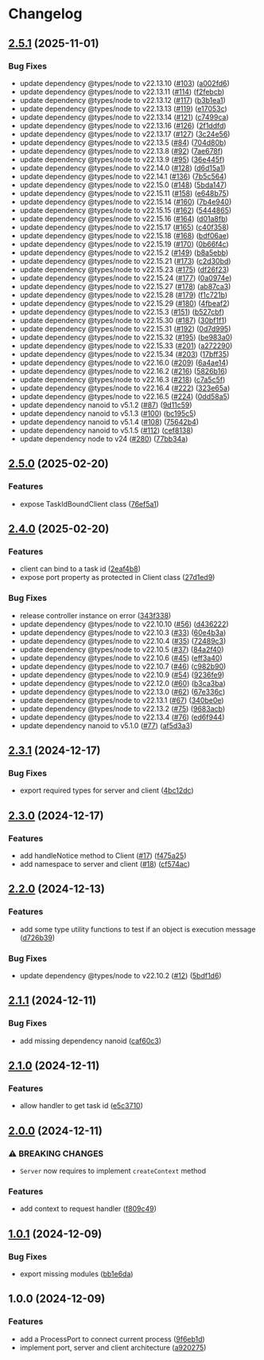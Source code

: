 # Changelog

## [2.5.1](https://github.com/otakustay/ipc/compare/v2.5.0...v2.5.1) (2025-11-01)


### Bug Fixes

* update dependency @types/node to v22.13.10 ([#103](https://github.com/otakustay/ipc/issues/103)) ([a002fd6](https://github.com/otakustay/ipc/commit/a002fd698d0ccf02511cfe67bf5cddfa8a0618e6))
* update dependency @types/node to v22.13.11 ([#114](https://github.com/otakustay/ipc/issues/114)) ([f2febcb](https://github.com/otakustay/ipc/commit/f2febcb9e4e529fba5a31cf35be0f8e89a20e1c8))
* update dependency @types/node to v22.13.12 ([#117](https://github.com/otakustay/ipc/issues/117)) ([b3b1ea1](https://github.com/otakustay/ipc/commit/b3b1ea1418bbfaa787b2c4d84ee44ae05753e74f))
* update dependency @types/node to v22.13.13 ([#119](https://github.com/otakustay/ipc/issues/119)) ([e17053c](https://github.com/otakustay/ipc/commit/e17053c8e550e31278261d8f4665dae525ce8311))
* update dependency @types/node to v22.13.14 ([#121](https://github.com/otakustay/ipc/issues/121)) ([c7499ca](https://github.com/otakustay/ipc/commit/c7499ca7d66f8ca0f5bb9f631a714895720c6fe4))
* update dependency @types/node to v22.13.16 ([#126](https://github.com/otakustay/ipc/issues/126)) ([2f1ddfd](https://github.com/otakustay/ipc/commit/2f1ddfddd2cd4e309dd69dadb06becf9866e0181))
* update dependency @types/node to v22.13.17 ([#127](https://github.com/otakustay/ipc/issues/127)) ([3c24e56](https://github.com/otakustay/ipc/commit/3c24e5663205d49d6b6f0a32fce7bb93b97ddd86))
* update dependency @types/node to v22.13.5 ([#84](https://github.com/otakustay/ipc/issues/84)) ([704d80b](https://github.com/otakustay/ipc/commit/704d80b6a200825a54b761c0900b2f639fe1b9ac))
* update dependency @types/node to v22.13.8 ([#92](https://github.com/otakustay/ipc/issues/92)) ([7ae678f](https://github.com/otakustay/ipc/commit/7ae678ff3f3bbbe1e20e44dfd93dbc1a86fac497))
* update dependency @types/node to v22.13.9 ([#95](https://github.com/otakustay/ipc/issues/95)) ([36e445f](https://github.com/otakustay/ipc/commit/36e445f02e70dcdb05f850bfd9db17a7112e95a9))
* update dependency @types/node to v22.14.0 ([#128](https://github.com/otakustay/ipc/issues/128)) ([d6d15a1](https://github.com/otakustay/ipc/commit/d6d15a1c389b8a741738f1b9f43e8f88fdcc937a))
* update dependency @types/node to v22.14.1 ([#136](https://github.com/otakustay/ipc/issues/136)) ([7b5c564](https://github.com/otakustay/ipc/commit/7b5c564ff0ccbbcd1f6b6059bd5889dd2edf8549))
* update dependency @types/node to v22.15.0 ([#148](https://github.com/otakustay/ipc/issues/148)) ([5bda147](https://github.com/otakustay/ipc/commit/5bda147120ccadefa7dc61101f5303b8f21a7162))
* update dependency @types/node to v22.15.11 ([#158](https://github.com/otakustay/ipc/issues/158)) ([e648b75](https://github.com/otakustay/ipc/commit/e648b751112ba6b29bf84a3aa8419c9150347b77))
* update dependency @types/node to v22.15.14 ([#160](https://github.com/otakustay/ipc/issues/160)) ([7b4e940](https://github.com/otakustay/ipc/commit/7b4e940a6d92da2e0a8d4b117555193c6dfe3884))
* update dependency @types/node to v22.15.15 ([#162](https://github.com/otakustay/ipc/issues/162)) ([5444865](https://github.com/otakustay/ipc/commit/5444865cead3abf1ade071c489a64f9b907e78bb))
* update dependency @types/node to v22.15.16 ([#164](https://github.com/otakustay/ipc/issues/164)) ([d01a8fb](https://github.com/otakustay/ipc/commit/d01a8fbd9080b7f504842c65075d2fa43a81eff3))
* update dependency @types/node to v22.15.17 ([#165](https://github.com/otakustay/ipc/issues/165)) ([c40f358](https://github.com/otakustay/ipc/commit/c40f358331fed51a87400256256387e76f53695c))
* update dependency @types/node to v22.15.18 ([#168](https://github.com/otakustay/ipc/issues/168)) ([bdf06ae](https://github.com/otakustay/ipc/commit/bdf06aec2204359aa59653f0009ccd044694c630))
* update dependency @types/node to v22.15.19 ([#170](https://github.com/otakustay/ipc/issues/170)) ([0b66f4c](https://github.com/otakustay/ipc/commit/0b66f4c4eea14c1f28b3abed16f8cf0f5a53095b))
* update dependency @types/node to v22.15.2 ([#149](https://github.com/otakustay/ipc/issues/149)) ([b8a5ebb](https://github.com/otakustay/ipc/commit/b8a5ebb360b4afcd4534b2c20aa1b93c0c70935a))
* update dependency @types/node to v22.15.21 ([#173](https://github.com/otakustay/ipc/issues/173)) ([c2d30bd](https://github.com/otakustay/ipc/commit/c2d30bd06c9864bb2ba09860b90bc91d60e0e3b4))
* update dependency @types/node to v22.15.23 ([#175](https://github.com/otakustay/ipc/issues/175)) ([df26f23](https://github.com/otakustay/ipc/commit/df26f23fa1f21e00d931df5badc43058df8dd367))
* update dependency @types/node to v22.15.24 ([#177](https://github.com/otakustay/ipc/issues/177)) ([0a0974e](https://github.com/otakustay/ipc/commit/0a0974ec81a2c45ff5bd45b08a41fc4fa5a3770e))
* update dependency @types/node to v22.15.27 ([#178](https://github.com/otakustay/ipc/issues/178)) ([ab87ca3](https://github.com/otakustay/ipc/commit/ab87ca33afb798dd56e63bc74716ee7f5b4a9e6b))
* update dependency @types/node to v22.15.28 ([#179](https://github.com/otakustay/ipc/issues/179)) ([f1c721b](https://github.com/otakustay/ipc/commit/f1c721b3daf5524c9341a54843061ec88c7d45f2))
* update dependency @types/node to v22.15.29 ([#180](https://github.com/otakustay/ipc/issues/180)) ([4fbeaf2](https://github.com/otakustay/ipc/commit/4fbeaf205fd4464dc4841ff1e903ab61f5a6efdb))
* update dependency @types/node to v22.15.3 ([#151](https://github.com/otakustay/ipc/issues/151)) ([b527cbf](https://github.com/otakustay/ipc/commit/b527cbfe471849da9ed266b141df8f22c4e4c8ea))
* update dependency @types/node to v22.15.30 ([#187](https://github.com/otakustay/ipc/issues/187)) ([30bf1f1](https://github.com/otakustay/ipc/commit/30bf1f1203b8f53407c369cb156a48cc5df8c976))
* update dependency @types/node to v22.15.31 ([#192](https://github.com/otakustay/ipc/issues/192)) ([0d7d995](https://github.com/otakustay/ipc/commit/0d7d9952a60e9e5dd0f31b785f3d9b35c10d66e0))
* update dependency @types/node to v22.15.32 ([#195](https://github.com/otakustay/ipc/issues/195)) ([be983a0](https://github.com/otakustay/ipc/commit/be983a069c0a9bddf08bd64b4c5b333e1f607a8a))
* update dependency @types/node to v22.15.33 ([#201](https://github.com/otakustay/ipc/issues/201)) ([a272290](https://github.com/otakustay/ipc/commit/a27229082c55fff0e4e3a581bbc624312ad24f9b))
* update dependency @types/node to v22.15.34 ([#203](https://github.com/otakustay/ipc/issues/203)) ([17bff35](https://github.com/otakustay/ipc/commit/17bff3556c98863ec839dbbc8f8fbfa1bace898c))
* update dependency @types/node to v22.16.0 ([#209](https://github.com/otakustay/ipc/issues/209)) ([6a4ae14](https://github.com/otakustay/ipc/commit/6a4ae144d318d886b34c8fcad994354eb80bfad8))
* update dependency @types/node to v22.16.2 ([#216](https://github.com/otakustay/ipc/issues/216)) ([5826b16](https://github.com/otakustay/ipc/commit/5826b161c05831afe3a67152d69ee78d6ac8600a))
* update dependency @types/node to v22.16.3 ([#218](https://github.com/otakustay/ipc/issues/218)) ([c7a5c5f](https://github.com/otakustay/ipc/commit/c7a5c5f3ad42b323e85a7a190ca37c7ad13c3de1))
* update dependency @types/node to v22.16.4 ([#222](https://github.com/otakustay/ipc/issues/222)) ([323e65a](https://github.com/otakustay/ipc/commit/323e65a9f2937b910040ac6e362236f7ee5df7e1))
* update dependency @types/node to v22.16.5 ([#224](https://github.com/otakustay/ipc/issues/224)) ([0dd58a5](https://github.com/otakustay/ipc/commit/0dd58a5ec3b3fc224ca8dd539b8922d75336a4fd))
* update dependency nanoid to v5.1.2 ([#87](https://github.com/otakustay/ipc/issues/87)) ([9d11c59](https://github.com/otakustay/ipc/commit/9d11c59dce9741ac75b09b6118eea826bac46ef4))
* update dependency nanoid to v5.1.3 ([#100](https://github.com/otakustay/ipc/issues/100)) ([bc195c5](https://github.com/otakustay/ipc/commit/bc195c5291d59c4e3cdb8f9c77ebeb2809c5377d))
* update dependency nanoid to v5.1.4 ([#108](https://github.com/otakustay/ipc/issues/108)) ([75642b4](https://github.com/otakustay/ipc/commit/75642b47f82142d4d4635159d358bdef9b6e11b1))
* update dependency nanoid to v5.1.5 ([#112](https://github.com/otakustay/ipc/issues/112)) ([cef8138](https://github.com/otakustay/ipc/commit/cef813846d5af9b72e23f2de27885de59b04e561))
* update dependency node to v24 ([#280](https://github.com/otakustay/ipc/issues/280)) ([77bb34a](https://github.com/otakustay/ipc/commit/77bb34ae034243a895a5c8b8b2444e3546fc6a25))

## [2.5.0](https://github.com/otakustay/ipc/compare/v2.4.0...v2.5.0) (2025-02-20)


### Features

* expose TaskIdBoundClient class ([76ef5a1](https://github.com/otakustay/ipc/commit/76ef5a19b6c85ab9941a45ac33540235a90c48eb))

## [2.4.0](https://github.com/otakustay/ipc/compare/v2.3.1...v2.4.0) (2025-02-20)


### Features

* client can bind to a task id ([2eaf4b8](https://github.com/otakustay/ipc/commit/2eaf4b8ee5b62d78445287ad49c8a75f0fed1eb0))
* expose port property as protected in Client class ([27d1ed9](https://github.com/otakustay/ipc/commit/27d1ed950705e3b477a90c8b8dc4dc12afe389e3))


### Bug Fixes

* release controller instance on error ([343f338](https://github.com/otakustay/ipc/commit/343f338db430dae5584aecb1ffead06d11e056d1))
* update dependency @types/node to v22.10.10 ([#56](https://github.com/otakustay/ipc/issues/56)) ([d436222](https://github.com/otakustay/ipc/commit/d436222dca04a0c01fbed9acb7d3604af14ad901))
* update dependency @types/node to v22.10.3 ([#33](https://github.com/otakustay/ipc/issues/33)) ([60e4b3a](https://github.com/otakustay/ipc/commit/60e4b3aa52b32be84b5794a711cb33af995f0817))
* update dependency @types/node to v22.10.4 ([#35](https://github.com/otakustay/ipc/issues/35)) ([72489c3](https://github.com/otakustay/ipc/commit/72489c34506a5eb0768b420b75962fa0827c0a61))
* update dependency @types/node to v22.10.5 ([#37](https://github.com/otakustay/ipc/issues/37)) ([84a2f40](https://github.com/otakustay/ipc/commit/84a2f408d3ac7a97636cf641a51b9f78c6fb35bd))
* update dependency @types/node to v22.10.6 ([#45](https://github.com/otakustay/ipc/issues/45)) ([eff3a40](https://github.com/otakustay/ipc/commit/eff3a40911d11b0dd4997626cfb4b60728d68188))
* update dependency @types/node to v22.10.7 ([#46](https://github.com/otakustay/ipc/issues/46)) ([c982b90](https://github.com/otakustay/ipc/commit/c982b90b7abce579bfc5a9f0c0060bb00f5aff2f))
* update dependency @types/node to v22.10.9 ([#54](https://github.com/otakustay/ipc/issues/54)) ([9236fe9](https://github.com/otakustay/ipc/commit/9236fe9357366283e4d31c59bcec517cd6971da5))
* update dependency @types/node to v22.12.0 ([#60](https://github.com/otakustay/ipc/issues/60)) ([b3ca3ba](https://github.com/otakustay/ipc/commit/b3ca3bac2feb755b519dd5c2984eabb687958709))
* update dependency @types/node to v22.13.0 ([#62](https://github.com/otakustay/ipc/issues/62)) ([67e336c](https://github.com/otakustay/ipc/commit/67e336c212ae954690da5d9e54f6fe137d3da1d3))
* update dependency @types/node to v22.13.1 ([#67](https://github.com/otakustay/ipc/issues/67)) ([340be0e](https://github.com/otakustay/ipc/commit/340be0e978fa51cba6ab2fbb5d850fced914405e))
* update dependency @types/node to v22.13.2 ([#75](https://github.com/otakustay/ipc/issues/75)) ([9683acb](https://github.com/otakustay/ipc/commit/9683acb29ddc070116af9b1a8ccfb9a41bed3b70))
* update dependency @types/node to v22.13.4 ([#76](https://github.com/otakustay/ipc/issues/76)) ([ed6f944](https://github.com/otakustay/ipc/commit/ed6f94438a0a42a058dc402802f009ef050f4b74))
* update dependency nanoid to v5.1.0 ([#77](https://github.com/otakustay/ipc/issues/77)) ([af5d3a3](https://github.com/otakustay/ipc/commit/af5d3a376906aa4df060deedf6fc73d1d1f27aaf))

## [2.3.1](https://github.com/otakustay/ipc/compare/v2.3.0...v2.3.1) (2024-12-17)


### Bug Fixes

* export required types for server and client ([4bc12dc](https://github.com/otakustay/ipc/commit/4bc12dc92825585477b4f9d0868adae45639be3e))

## [2.3.0](https://github.com/otakustay/ipc/compare/v2.2.0...v2.3.0) (2024-12-17)


### Features

* add handleNotice method to Client ([#17](https://github.com/otakustay/ipc/issues/17)) ([f475a25](https://github.com/otakustay/ipc/commit/f475a250cd01ea13bd5a4f5d9f6321d6284d3701))
* add namespace to server and client ([#18](https://github.com/otakustay/ipc/issues/18)) ([cf574ac](https://github.com/otakustay/ipc/commit/cf574ac18a27ca6c2c70362ee350fe727c698f8b))

## [2.2.0](https://github.com/otakustay/ipc/compare/v2.1.1...v2.2.0) (2024-12-13)


### Features

* add some type utility functions to test if an object is execution message ([d726b39](https://github.com/otakustay/ipc/commit/d726b39a02873b4e32bc5b73c1255e5d0b083ed5))


### Bug Fixes

* update dependency @types/node to v22.10.2 ([#12](https://github.com/otakustay/ipc/issues/12)) ([5bdf1d6](https://github.com/otakustay/ipc/commit/5bdf1d6e7ffbc7c7346f3c269f30bf4ea4860acc))

## [2.1.1](https://github.com/otakustay/ipc/compare/v2.1.0...v2.1.1) (2024-12-11)


### Bug Fixes

* add missing dependency nanoid ([caf60c3](https://github.com/otakustay/ipc/commit/caf60c30d4b554cdb1fc537289b29a99c4f113da))

## [2.1.0](https://github.com/otakustay/ipc/compare/v2.0.0...v2.1.0) (2024-12-11)


### Features

* allow handler to get task id ([e5c3710](https://github.com/otakustay/ipc/commit/e5c3710349ff8bdb3d5b672a9996b142d75f3489))

## [2.0.0](https://github.com/otakustay/ipc/compare/v1.0.1...v2.0.0) (2024-12-11)


### ⚠ BREAKING CHANGES

* `Server` now requires to implement `createContext` method

### Features

* add context to request handler ([f809c49](https://github.com/otakustay/ipc/commit/f809c491587bce2e6e7255b5792eca71e3ff5d9c))

## [1.0.1](https://github.com/otakustay/ipc/compare/v1.0.0...v1.0.1) (2024-12-09)


### Bug Fixes

* export missing modules ([bb1e6da](https://github.com/otakustay/ipc/commit/bb1e6daa698c1ed6104414aafaf789efb0ed3190))

## 1.0.0 (2024-12-09)


### Features

* add a ProcessPort to connect current process ([9f6eb1d](https://github.com/otakustay/ipc/commit/9f6eb1de5854be0be0a57e8992cf38e2d1d5b687))
* implement port, server and client architecture ([a920275](https://github.com/otakustay/ipc/commit/a9202752e4109cfe0b82ddb2cf48d10f28a47bf4))
